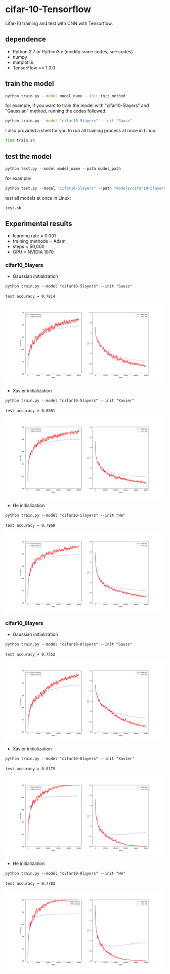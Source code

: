 # cifar-10-Tensorflow
cifar-10 training and test with CNN  with Tensorflow.

## dependence
- Python 2.7 or Python3.x (modify some codes, see codes)
- numpy
- matplotlib
- TensorFlow >= 1.3.0

## train the model
```sh
python train.py --model model_name --init init_method
```
for example, if you want to train the model with "cifar10-5layers" and "Gaussian" method, running the codes followed:

```sh
python train.py --model "cifar10-5layers" --init "Gauss"
```
I also provided a shell for you to run all training process at once in Linux:
```bash
time train.sh
```
## test the model

```python
python test.py --model model_name --path model_path
```
for example:

```python
python test.py --model "cifar10-5layers" --path "models/cifar10-5layers_Gaussian-50000.data-00000-of-00001"
```

test all models at once in Linux:

```bash
test.sh
```

## Experimental results
- learning rate = 0.001
- training methods = Adam
- steps = 50,000
- GPU = NVIDIA 1070

### cifar10\_5layers
- Gaussian initialization
```
python train.py --model "cifar10-5layers" --init "Gauss"

test accuracy = 0.7814
```

![cifar10-5layers_Gaussian](./figures/cifar10-5layers_Gaussian.png)

- Xavier initialization
```
python train.py --model "cifar10-5layers" --init "Xavier"

test accuracy = 0.8081
```
![cifar10-5layers_Xavier](./figures/cifar10-5layers_Xavier.png)
- He initialization
```
python train.py --model "cifar10-5layers" --init "He"

test accuracy = 0.7968
```
![cifar10-5layers_He](./figures/cifar10-5layers_He.png)

### cifar10\_8layers
- Gaussian initialization
```
python train.py --model "cifar10-8layers" --init "Gauss"

test accuracy = 0.7552
```

![cifar10-8layers_Gaussian](./figures/cifar10-8layers_Gaussian.png)

- Xavier initialization
```
python train.py --model "cifar10-8layers" --init "Xavier"

test accuracy = 0.8175
```

![cifar10-8layers_Xavier](./figures/cifar10-8layers_Xavier.png)

- He initialization
```
python train.py --model "cifar10-8layers" --init "He"

test accuracy = 0.7703
```

![cifar10-8layers_He](./figures/cifar10-8layers_He.png)